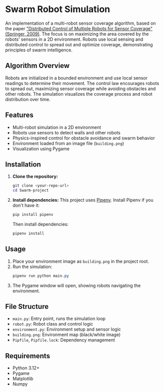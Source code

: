 # Swarm Robot Simulation

An implementation of a multi-robot sensor coverage algorithm, based on the paper [&#34;Distributed Control of Multiple Robots for Sensor Coverage&#34; (Springer, 2009)](https://link.springer.com/chapter/10.1007/978-4-431-65941-9_30). The focus is on maximizing the area covered by the robots' sensors in a 2D environment. Robots use local sensing and distributed control to spread out and optimize coverage, demonstrating principles of swarm intelligence.

## Algorithm Overview

Robots are initialized in a bounded environment and use local sensor readings to determine their movement. The control law encourages robots to spread out, maximizing sensor coverage while avoiding obstacles and other robots. The simulation visualizes the coverage process and robot distribution over time.

## Features

- Multi-robot simulation in a 2D environment
- Robots use sensors to detect walls and other robots
- Physics-inspired control for obstacle avoidance and swarm behavior
- Environment loaded from an image file (`building.png`)
- Visualization using Pygame

## Installation

1. **Clone the repository:**

   ```powershell
   git clone <your-repo-url>
   cd Swarm-project
   ```
2. **Install dependencies:**
   This project uses [Pipenv](https://pipenv.pypa.io/en/latest/). Install Pipenv if you don't have it:

   ```powershell
   pip install pipenv
   ```

   Then install dependencies:

   ```powershell
   pipenv install
   ```

## Usage

1. Place your environment image as `building.png` in the project root.
2. Run the simulation:
   ```powershell
   pipenv run python main.py
   ```
3. The Pygame window will open, showing robots navigating the environment.

## File Structure

- `main.py`: Entry point, runs the simulation loop
- `robot.py`: Robot class and control logic
- `environment.py`: Environment setup and sensor logic
- `building.png`: Environment map (black/white image)
- `Pipfile`, `Pipfile.lock`: Dependency management

## Requirements

- Python 3.12+
- Pygame
- Matplotlib
- Numpy
